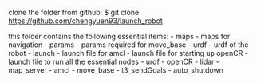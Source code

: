clone the folder from github:
	$ git clone https://github.com/chengyuen93/launch_robot

this folder contains the following essential items:
	- maps          - maps for navigation
        - params        - params required for move_base
        - urdf          - urdf of the robot
        - launch        - launch file for amcl
                        - launch file for starting up openCR
                        - launch file to run all the essential nodes
				- urdf
                                - openCR
                                - lidar
                                - map_server
                                - amcl
                                - move_base
                                - t3_sendGoals
                                - auto_shutdown



